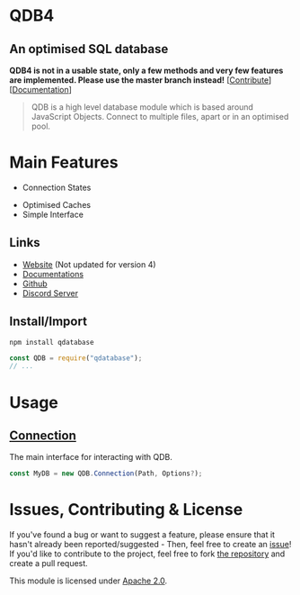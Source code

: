 
# QDB4
## An optimised SQL database

**QDB4 is not in a usable state, only a few methods and very few features are implemented. Please use the master branch instead!** [[Contribute](#issues-contributing--license)] [[Documentation](https://github.com/QSmally/QDB/blob/v4/Documentation/Index.md)]

> QDB is a high level database module which is based around JavaScript Objects. Connect to multiple files, apart or in an optimised pool.


# Main Features
* Connection States
<!-- * Database Pool -->
<!-- * JSONConnection -->
* Optimised Caches
* Simple Interface

## Links
* [Website](https://qdb.qbot.eu/) (Not updated for version 4)
* [Documentations](https://github.com/QSmally/QDB/blob/v4/Documentation/Index.mc)
* [Github](https://github.com/QSmally/QDB)
* [Discord Server](https://qdb.qbot.eu/discord)

## Install/Import
`npm install qdatabase`
```js
const QDB = require("qdatabase");
// ...
```


# Usage

## [Connection](https://github.com/QSmally/QDB/blob/b4/Documentation/Connection.md)
The main interface for interacting with QDB.
```js
const MyDB = new QDB.Connection(Path, Options?);
```

# Issues, Contributing & License
If you've found a bug or want to suggest a feature, please ensure that it hasn't already been reported/suggested - Then, feel free to create an [issue](https://github.com/QSmally/QDB/issues)! If you'd like to contribute to the project, feel free to fork [the repository](https://github.com/QSmally/QDB) and create a pull request.

This module is licensed under [Apache 2.0](http://www.apache.org/licenses/LICENSE-2.0).
